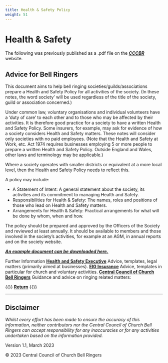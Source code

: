 ```yaml
---
title: Health & Safety Policy
weight: 51
---
```


# Health & Safety

The following was previously published as a .pdf file on the ***[CCCBR](..glossary/#CCCBR)*** website.

## Advice for Bell Ringers

This document aims to help bell ringing societies/guilds/associations prepare a Health and Safety Policy for all activities of the society. (In these notes, the word society’ will be used regardless of the title of the society, guild or association concerned.)

Under common law, voluntary organisations and individual volunteers have a ‘duty of care’ to each other and to those who may be affected by their activities. It is therefore good practice for a society to have a written Health and Safety Policy. Some insurers, for example, may ask for evidence of how a society considers Health and Safety matters. These notes will consider only societies with no paid employees. (Note that the Health and Safety at Work, etc. Act 1974 requires businesses employing 5 or more people to prepare a written Health and Safety Policy. Outside England and Wales, other laws and terminology may be applicable.)

Where a society operates with smaller districts or equivalent at a more local level, then the Health and Safety Policy needs to reflect this.

A policy may include:
- A Statement of Intent: A general statement about the society, its activities and its commitment to managing Health and Safety.
- Responsibilities for Health & Safety: The names, roles and positions of those who lead on Health and Safety matters.
- Arrangements for Health & Safety: Practical arrangements for what will be done by whom, when and how.

The policy should be prepared and approved by the Officers of the Society and reviewed at least annually. It should be available to members and those involved in the society’s activities, for example at an AGM, in annual reports and on the society website.

***[An example document can be downloaded here.](proforma.docx)***

Further Information
**[Health and Safety Executive](https://hse.gov.uk/simple-Health-Safety/policy/)** Advice, templates, legal matters (primarily aimed at businesses).
**[EIG Insurance](https://ecclesiastical.com/document-library)** Advice, templates in particular for church and voluntary activities.
**[Central Council of Church Bell Ringers](https://cccbr.org.uk/resources/stewardship-and-management)** Guidance and advice on ringing related matters:

{{<hint info>}}
**[Return](https://runningatower.cccbr.org.uk/docs/healthsafety/)**
{{</hint>}}

----

## Disclaimer
 
*Whilst every effort has been made to ensure the accuracy of this information, neither contributors nor the Central Council of Church Bell Ringers can accept responsibility for any inaccuracies or for any activities undertaken based on the information provided.*

Version 1.1, March 2023

© 2023 Central Council of Church Bell Ringers
